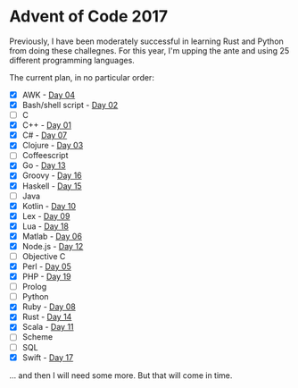 # Advent of Code 2017

Previously, I have been moderately successful in learning Rust and
Python from doing these challegnes. For this year, I'm upping the ante
and using 25 different programming languages.

The current plan, in no particular order:

- [x] AWK - [Day 04](./day-04/solution.awk)
- [x] Bash/shell script - [Day 02](./day-02/solution.sh)
- [ ] C
- [x] C++ - [Day 01](./day-01/solution.cpp)
- [x] C# - [Day 07](./day-07/solution.cs)
- [x] Clojure - [Day 03](./day-03/solution.clj)
- [ ] Coffeescript
- [x] Go - [Day 13](./day-13/solution.go)
- [x] Groovy - [Day 16](./day-16/solution.groovy)
- [x] Haskell - [Day 15](./day-15/solution.hs)
- [ ] Java
- [x] Kotlin - [Day 10](./day-10/solution.kt)
- [x] Lex - [Day 09](./day-09/solution.l)
- [x] Lua - [Day 18](./day-18/solution.lua)
- [x] Matlab - [Day 06](./day-06)
- [x] Node.js - [Day 12](./day-12/solution.js)
- [ ] Objective C
- [x] Perl - [Day 05](./day-05/solution.pl)
- [x] PHP - [Day 19](./day-19/solution.php)
- [ ] Prolog
- [ ] Python
- [x] Ruby - [Day 08](./day-08/solution.rb)
- [x] Rust - [Day 14](./day-14/solution.rs)
- [x] Scala - [Day 11](./day-11/solution.scala)
- [ ] Scheme
- [ ] SQL
- [x] Swift - [Day 17](./day-17/solution.swift)

… and then I will need some more. But that will come in time.
